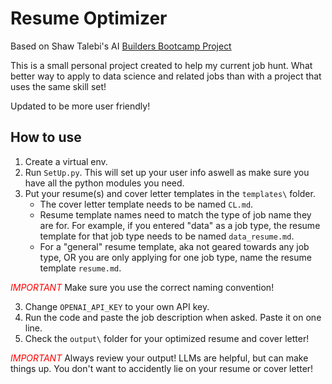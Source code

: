 # Resume Optimizer
Based on Shaw Talebi's AI [Builders Bootcamp Project](https://github.com/ShawhinT/AI-Builders-Bootcamp-2/tree/main/lightning-lesson)

This is a small personal project created to help my current job hunt. What better way to apply to data science and related jobs than with a project that uses the same skill set!

Updated to be more user friendly!

## How to use
1. Create a virtual env.
2. Run `SetUp.py`. This will set up your user info aswell as make sure you have all the python modules you need.
3. Put your resume(s) and cover letter templates in the `templates\` folder.
    - The cover letter template needs to be named `CL.md`.
    - Resume template names need to match the type of job name they are for. For example, if you entered "data" as a job type, the resume template for that job type needs to be named `data_resume.md`.
    - For a "general" resume template, aka not geared towards any job type, OR you are only applying for one job type, name the resume template `resume.md`.
    
<span style="color:red">*IMPORTANT*</span> Make sure you use the correct naming convention!</span>

3. Change `OPENAI_API_KEY` to your own API key.
5. Run the code and paste the job description when asked. Paste it on one line.
6. Check the `output\` folder for your optimized resume and cover letter!

<span style="color:red">*IMPORTANT*</span> Always review your output! LLMs are helpful, but can make things up. You don't want to accidently lie on your resume or cover letter!